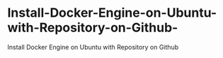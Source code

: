 # Install-Docker-Engine-on-Ubuntu-with-Repository-on-Github-
Install Docker Engine on Ubuntu with Repository on Github 
